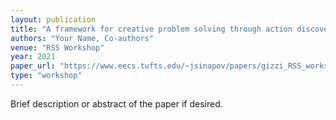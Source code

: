 ```yaml
---
layout: publication
title: "A framework for creative problem solving through action discovery"
authors: "Your Name, Co-authors"
venue: "RSS Workshop"
year: 2021
paper_url: "https://www.eecs.tufts.edu/~jsinapov/papers/gizzi_RSS_workshop_2021.pdf"
type: "workshop"
---
```


Brief description or abstract of the paper if desired.
